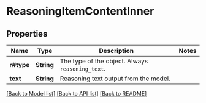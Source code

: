 # ReasoningItemContentInner

## Properties

Name | Type | Description | Notes
------------ | ------------- | ------------- | -------------
**r#type** | **String** | The type of the object. Always `reasoning_text`.  | 
**text** | **String** | Reasoning text output from the model.  | 

[[Back to Model list]](../README.md#documentation-for-models) [[Back to API list]](../README.md#documentation-for-api-endpoints) [[Back to README]](../README.md)


